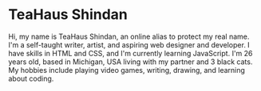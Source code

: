# TeaHaus Shindan
Hi, my name is TeaHaus Shindan, an online alias to protect my real name. I'm a self-taught writer, artist, and aspiring web designer and developer. I have skills in HTML and CSS, and I'm currently learning JavaScript. I'm 26 years old, based in Michigan, USA living with my partner and 3 black cats. My hobbies include playing video games, writing, drawing, and learning about coding.

<!---
7eahaus/hello-world is a ✨ special ✨ repository because its `README.md` (this file) appears on your GitHub profile.
You can click the Preview link to take a look at your changes.
--->
